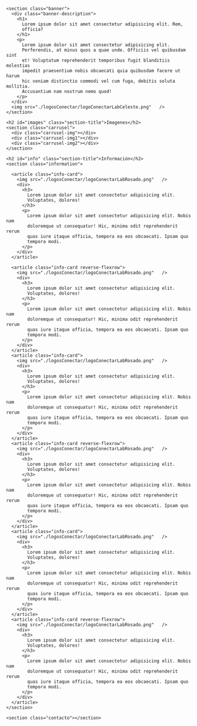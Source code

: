 <!DOCTYPE html>
<html lang="en">

<head>
  <meta charset="UTF-8" />
  <meta http-equiv="X-UA-Compatible" content="IE=edge" />
  <meta name="viewport" content="width=device-width, initial-scale=1.0" />

  <link rel="preconnect" href="https://fonts.googleapis.com">
  <link rel="preconnect" href="https://fonts.gstatic.com" crossorigin>
  <link href="https://fonts.googleapis.com/css2?family=Roboto:wght@100;400;700&display=swap" rel="stylesheet">
  <link rel="stylesheet" href="https://cdnjs.cloudflare.com/ajax/libs/font-awesome/6.2.1/css/all.min.css" integrity="sha512-MV7K8+y+gLIBoVD59lQIYicR65iaqukzvf/nwasF0nqhPay5w/9lJmVM2hMDcnK1OnMGCdVK+iQrJ7lzPJQd1w==" crossorigin="anonymous" referrerpolicy="no-referrer" />
  <link rel="shortcut icon" href="./logosConectar/logoConectarLabCeleste.png">
  <link rel="stylesheet" href="./Estilos/globales.css">
  <title>Conectar LAB</title>
</head>

<body>
  <header></header>
  <main>

    <section class="banner">
      <div class="banner-description">
        <h1>
          Lorem ipsum dolor sit amet consectetur adipisicing elit. Rem,
          officia?
        </h1>
        <p>
          Lorem ipsum dolor sit amet consectetur adipisicing elit.
          Perferendis, at minus quos a quae unde. Officiis vel quibusdam sint
          et! Voluptatum reprehenderit temporibus fugit blanditiis molestias
          impedit praesentium nobis obcaecati quia quibusdam facere ut harum
          hic veniam distinctio commodi vel cum fuga, debitis soluta mollitia.
          Accusantium nam nostrum nemo quod!
        </p>
      </div>
      <img src="./logosConectar/logoConectarLabCeleste.png"   />
    </section>

    <h2 id="images" class="section-title">Imagenes</h2>
    <section class="carrusel">
      <div class="carrusel-img"></div>
      <div class="carrusel-img1"></div>
      <div class="carrusel-img2"></div>
    </section>

    <h2 id="info" class="section-title">Información</h2>
    <section class="information">
      
      <article class="info-card">
        <img src="./logosConectar/logoConectarLabRosado.png"   />
        <div>
          <h3>
            Lorem ipsum dolor sit amet consectetur adipisicing elit.
            Voluptates, dolores!
          </h3>
          <p>
            Lorem ipsum dolor sit amet consectetur adipisicing elit. Nobis nam
            doloremque ut consequatur! Hic, minima odit reprehenderit rerum
            quas iure itaque officia, tempora ea eos obcaecati. Ipsam quo
            tempora modi.
          </p>
        </div>
      </article>

      <article class="info-card reverse-flexrow">
        <img src="./logosConectar/logoConectarLabRosado.png"   />
        <div>
          <h3>
            Lorem ipsum dolor sit amet consectetur adipisicing elit.
            Voluptates, dolores!
          </h3>
          <p>
            Lorem ipsum dolor sit amet consectetur adipisicing elit. Nobis nam
            doloremque ut consequatur! Hic, minima odit reprehenderit rerum
            quas iure itaque officia, tempora ea eos obcaecati. Ipsam quo
            tempora modi.
          </p>
        </div>
      </article>
      <article class="info-card">
        <img src="./logosConectar/logoConectarLabRosado.png"   />
        <div>
          <h3>
            Lorem ipsum dolor sit amet consectetur adipisicing elit.
            Voluptates, dolores!
          </h3>
          <p>
            Lorem ipsum dolor sit amet consectetur adipisicing elit. Nobis nam
            doloremque ut consequatur! Hic, minima odit reprehenderit rerum
            quas iure itaque officia, tempora ea eos obcaecati. Ipsam quo
            tempora modi.
          </p>
        </div>
      </article>
      <article class="info-card reverse-flexrow">
        <img src="./logosConectar/logoConectarLabRosado.png"   />
        <div>
          <h3>
            Lorem ipsum dolor sit amet consectetur adipisicing elit.
            Voluptates, dolores!
          </h3>
          <p>
            Lorem ipsum dolor sit amet consectetur adipisicing elit. Nobis nam
            doloremque ut consequatur! Hic, minima odit reprehenderit rerum
            quas iure itaque officia, tempora ea eos obcaecati. Ipsam quo
            tempora modi.
          </p>
        </div>
      </article>
      <article class="info-card">
        <img src="./logosConectar/logoConectarLabRosado.png"   />
        <div>
          <h3>
            Lorem ipsum dolor sit amet consectetur adipisicing elit.
            Voluptates, dolores!
          </h3>
          <p>
            Lorem ipsum dolor sit amet consectetur adipisicing elit. Nobis nam
            doloremque ut consequatur! Hic, minima odit reprehenderit rerum
            quas iure itaque officia, tempora ea eos obcaecati. Ipsam quo
            tempora modi.
          </p>
        </div>
      </article>
      <article class="info-card reverse-flexrow">
        <img src="./logosConectar/logoConectarLabRosado.png"   />
        <div>
          <h3>
            Lorem ipsum dolor sit amet consectetur adipisicing elit.
            Voluptates, dolores!
          </h3>
          <p>
            Lorem ipsum dolor sit amet consectetur adipisicing elit. Nobis nam
            doloremque ut consequatur! Hic, minima odit reprehenderit rerum
            quas iure itaque officia, tempora ea eos obcaecati. Ipsam quo
            tempora modi.
          </p>
        </div>
      </article>
    </section>

    <section class="contacto"></section>
  </main>
  <footer></footer>
</body>
<script src="./Funciones/app.js"></script>
</html>

